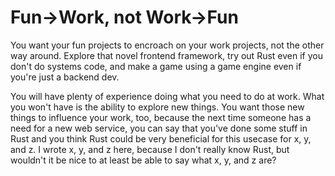 # Fun->Work, not Work->Fun

You want your fun projects to encroach on your work projects, not the other way
around. Explore that novel frontend framework, try out Rust even if you don't do
systems code, and make a game using a game engine even if you're just a backend
dev.

You will have plenty of experience doing what you need to do at work. What you
won't have is the ability to explore new things. You want those new things to
influence your work, too, because the next time someone has a need for a new web
service, you can say that you've done some stuff in Rust and you think Rust
could be very beneficial for this usecase for x, y, and z. I wrote x, y, and
z here, because I don't really know Rust, but wouldn't it be nice to at least be
able to say what x, y, and z are?
